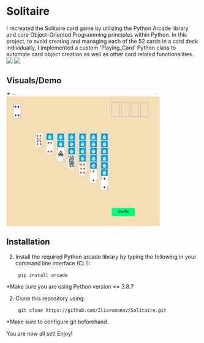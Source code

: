 # Solitaire

I recreated the Solitaire card game by utilizing the Python Arcade library and core Object-Oriented Programming principles within Python. In this project, to avoid creating and managing each of the 52 cards in a card deck individually, I implemented a custom 'Playing_Card' Python class to automate card object creation as well as other card related functionalities.
<img src="https://img.shields.io/badge/-Python-blue" /> <img src="https://img.shields.io/badge/-Python Arcade-red" />

## Visuals/Demo
<img align="center" src="demo/gameplay1.gif" width="400" height="350" />

## Installation
2. Install the required Python arcade library by typing the following in your command line interface (CLI):

        pip install arcade

*Make sure you are using Python version <= 3.8.7

2. Clone this repository using:

        git clone https://github.com/Iliaromanov/Solitaire.git

*Make sure to configure git beforehand.


You are now all set! Enjoy!





